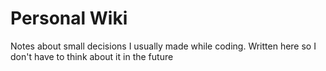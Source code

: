 # Personal Wiki

Notes about small decisions I usually made while coding. Written here so I don't have to think about it in the future
